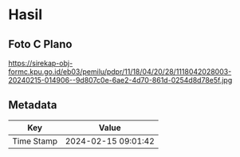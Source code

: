 # Hasil

## Foto C Plano

https://sirekap-obj-formc.kpu.go.id/eb03/pemilu/pdpr/11/18/04/20/28/1118042028003-20240215-014906--9d807c0e-6ae2-4d70-861d-0254d8d78e5f.jpg


## Metadata

| Key        | Value               |
| ---------- | ------------------- |
| Time Stamp | 2024-02-15 09:01:42 |



